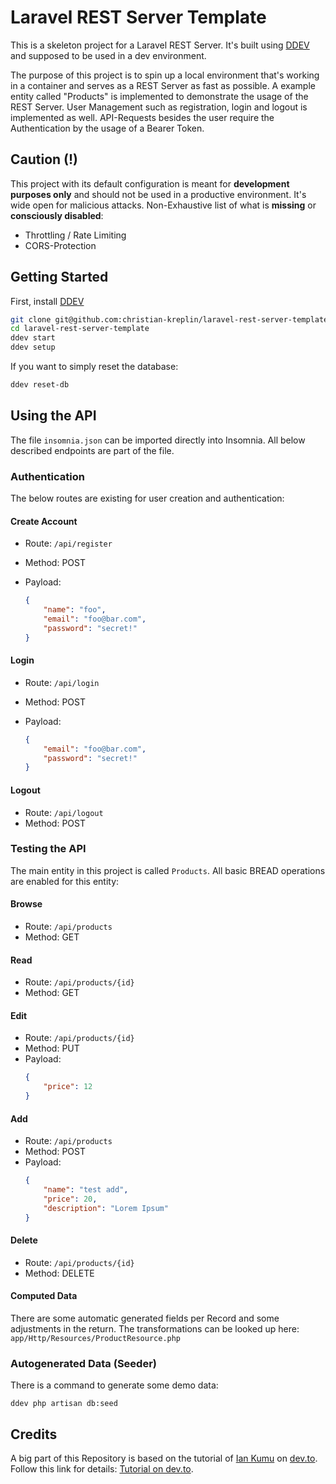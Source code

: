 # Laravel REST Server Template

This is a skeleton project for a Laravel REST Server. It's built using [DDEV](https://ddev.com/) and supposed to be used
in a dev environment.

The purpose of this project is to spin up a local environment that's working in a container and serves as a REST Server
as fast as possible. A example entity called "Products" is implemented to demonstrate the usage of the REST Server.
User Management such as registration, login and logout is implemented as well. API-Requests besides the user require the
Authentication by the usage of a Bearer Token.

## Caution (!)

This project with its default configuration is meant for **development purposes only** and should not be used in a
productive environment. It's wide open for malicious attacks. Non-Exhaustive list of what is **missing** or
**consciously disabled**:

-   Throttling / Rate Limiting
-   CORS-Protection

## Getting Started

First, install [DDEV](https://ddev.com/get-started/)

```bash
git clone git@github.com:christian-kreplin/laravel-rest-server-template.git
cd laravel-rest-server-template
ddev start
ddev setup
```

If you want to simply reset the database:

```bash
ddev reset-db
```

## Using the API

The file `insomnia.json` can be imported directly into Insomnia. All below described endpoints are part of the file.

### Authentication

The below routes are existing for user creation and authentication:

#### Create Account

-   Route: `/api/register`
-   Method: POST
-   Payload:

    ```json
    {
        "name": "foo",
        "email": "foo@bar.com",
        "password": "secret!"
    }
    ```

#### Login

-   Route: `/api/login`
-   Method: POST
-   Payload:

    ```json
    {
        "email": "foo@bar.com",
        "password": "secret!"
    }
    ```

#### Logout

-   Route: `/api/logout`
-   Method: POST

### Testing the API

The main entity in this project is called `Products`. All basic BREAD operations are enabled for this entity:

#### Browse

-   Route: `/api/products`
-   Method: GET

#### Read

-   Route: `/api/products/{id}`
-   Method: GET

#### Edit

-   Route: `/api/products/{id}`
-   Method: PUT
-   Payload:
    ```json
    {
        "price": 12
    }
    ```

#### Add

-   Route: `/api/products`
-   Method: POST
-   Payload:
    ```json
    {
        "name": "test add",
        "price": 20,
        "description": "Lorem Ipsum"
    }
    ```

#### Delete

-   Route: `/api/products/{id}`
-   Method: DELETE

#### Computed Data

There are some automatic generated fields per Record and some adjustments in the return. The transformations can be looked up here: `app/Http/Resources/ProductResource.php`

### Autogenerated Data (Seeder)

There is a command to generate some demo data:

`ddev php artisan db:seed`

## Credits

A big part of this Repository is based on the tutorial of [Ian Kumu](https://dev.to/iankumu)
on [dev.to](https://dev.to). Follow this link for
details: [Tutorial on dev.to](https://dev.to/iankumu/how-to-build-a-rest-api-with-laravel-a-beginners-guide-2fjm).
